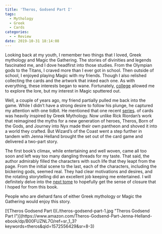 ```yaml
---
title: 'Theros, Godsend Part I'
tags:
  - Mythology
  - Greek
  - Cards
categories:
  - - Review
date: 2019-10-31 18:14:08
---
```


Looking back at my youth, I remember two things that I loved, Greek mythology and Magic the Gathering. The stories of divinities and legends fascinated me, and I dove headfirst into those studies. From the Olympian gods to the Titans, I craved more than I ever got in school. Then outside of school, I enjoyed playing Magic with my friends. Though I also relished collecting the cards and the artwork that inked each one. As with everything, these interests began to wane. Fortunately, [college](http://localhost:4000/archives/2013/03/24/greek-mythology-part-1) allowed me to explore the lore, but my interest in Magic sputtered out.

Well, a couple of years ago, my friend partially pulled me back into the game. While I didn’t have a strong desire to follow his plunge, he captured my attention with one tidbit. He mentioned that one recent [series](https://mtg.gamepedia.com/Theros_block).<!-- more --> of cards was heavily inspired by Greek Mythology. Now unlike Rick Riordan’s work that reimagined the myths for a new generation of heroes, Theros, Born of the Gods, and Journey into Nyx made their own pantheon and shoved it into a world they crafted. But Wizard’s of the Coast went a step further in tandem with Jenna Helland brought the set out of the card game and delivered a two-part story.

The first book’s climax, while entertaining and well woven, came all too soon and left way too many dangling threads for my taste. That said, the author admirably filled the characters with such life that they leapt from the page. From the initial scene to the last, each of the characters, including the bickering gods, seemed real. They had clear motivations and desires, and the rotating storytelling did an excellent job keeping me entertained. I will definitely delve into the [next tome](https://www.amazon.com/gp/product/B00JNPF4JA?notRedirectToSDP=1&ref_=dbs_pwh_calw_1&storeType=ebooks) to hopefully get the sense of closure that I hoped for from this book.

People who are diehard fans of either Greek mythology or Magic the Gathering would enjoy this story.

<div class="center">[![Theros Godsend Part I](./theros-godsend-part-1.jpg "Theros Godsend Part I")](https://www.amazon.com/Theros-Godsend-Part-Jenna-Helland-ebook/dp/B00FUZNL7O/ref=sr_1_3?keywords=theros&qid=1572556429&sr=8-3)</div>